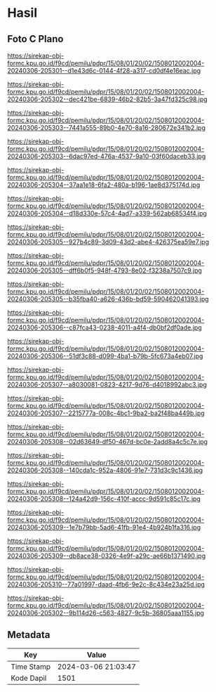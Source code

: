 # Hasil

## Foto C Plano

https://sirekap-obj-formc.kpu.go.id/f9cd/pemilu/pdpr/15/08/01/20/02/1508012002004-20240306-205301--d1e43d6c-0144-4f28-a317-cd0df4e16eac.jpg

https://sirekap-obj-formc.kpu.go.id/f9cd/pemilu/pdpr/15/08/01/20/02/1508012002004-20240306-205302--dec421be-6839-46b2-82b5-3a47fd325c98.jpg

https://sirekap-obj-formc.kpu.go.id/f9cd/pemilu/pdpr/15/08/01/20/02/1508012002004-20240306-205303--7441a555-89b0-4e70-8a16-280672e341b2.jpg

https://sirekap-obj-formc.kpu.go.id/f9cd/pemilu/pdpr/15/08/01/20/02/1508012002004-20240306-205303--6dac97ed-476a-4537-9a10-03f60daceb33.jpg

https://sirekap-obj-formc.kpu.go.id/f9cd/pemilu/pdpr/15/08/01/20/02/1508012002004-20240306-205304--37aa1e18-6fa2-480a-b196-1ae8d375174d.jpg

https://sirekap-obj-formc.kpu.go.id/f9cd/pemilu/pdpr/15/08/01/20/02/1508012002004-20240306-205304--d18d330e-57c4-4ad7-a339-562ab68534f4.jpg

https://sirekap-obj-formc.kpu.go.id/f9cd/pemilu/pdpr/15/08/01/20/02/1508012002004-20240306-205305--927b4c89-3d09-43d2-abe4-426375ea59e7.jpg

https://sirekap-obj-formc.kpu.go.id/f9cd/pemilu/pdpr/15/08/01/20/02/1508012002004-20240306-205305--dff6b0f5-948f-4793-8e02-f3238a7507c9.jpg

https://sirekap-obj-formc.kpu.go.id/f9cd/pemilu/pdpr/15/08/01/20/02/1508012002004-20240306-205305--b35fba40-a626-436b-bd59-590462041393.jpg

https://sirekap-obj-formc.kpu.go.id/f9cd/pemilu/pdpr/15/08/01/20/02/1508012002004-20240306-205306--c87fca43-0238-4011-a4f4-db0bf2df0ade.jpg

https://sirekap-obj-formc.kpu.go.id/f9cd/pemilu/pdpr/15/08/01/20/02/1508012002004-20240306-205306--51df3c88-d099-4ba1-b79b-5fc673a4eb07.jpg

https://sirekap-obj-formc.kpu.go.id/f9cd/pemilu/pdpr/15/08/01/20/02/1508012002004-20240306-205307--a8030081-0823-4217-9d76-d4018992abc3.jpg

https://sirekap-obj-formc.kpu.go.id/f9cd/pemilu/pdpr/15/08/01/20/02/1508012002004-20240306-205307--2215777a-008c-4bc1-9ba2-ba2f48ba449b.jpg

https://sirekap-obj-formc.kpu.go.id/f9cd/pemilu/pdpr/15/08/01/20/02/1508012002004-20240306-205308--02d63649-df50-467d-bc0e-2add8a4c5c7e.jpg

https://sirekap-obj-formc.kpu.go.id/f9cd/pemilu/pdpr/15/08/01/20/02/1508012002004-20240306-205308--140cda1c-952a-4806-91e7-731d3c9c1436.jpg

https://sirekap-obj-formc.kpu.go.id/f9cd/pemilu/pdpr/15/08/01/20/02/1508012002004-20240306-205308--124a42d9-156c-410f-accc-9d591c85c17c.jpg

https://sirekap-obj-formc.kpu.go.id/f9cd/pemilu/pdpr/15/08/01/20/02/1508012002004-20240306-205309--1e7b79bb-5ad6-41fb-91e4-4b924b1fa316.jpg

https://sirekap-obj-formc.kpu.go.id/f9cd/pemilu/pdpr/15/08/01/20/02/1508012002004-20240306-205309--db8ace38-0326-4e9f-a29c-ae66b1371490.jpg

https://sirekap-obj-formc.kpu.go.id/f9cd/pemilu/pdpr/15/08/01/20/02/1508012002004-20240306-205310--77a01997-daad-4fb6-9e2c-8c434e23a25d.jpg

https://sirekap-obj-formc.kpu.go.id/f9cd/pemilu/pdpr/15/08/01/20/02/1508012002004-20240306-205302--9b114d26-c563-4827-9c5b-36805aaa1155.jpg


## Metadata

| Key        | Value               |
| ---------- | ------------------- |
| Time Stamp | 2024-03-06 21:03:47 |
| Kode Dapil | 1501                |




